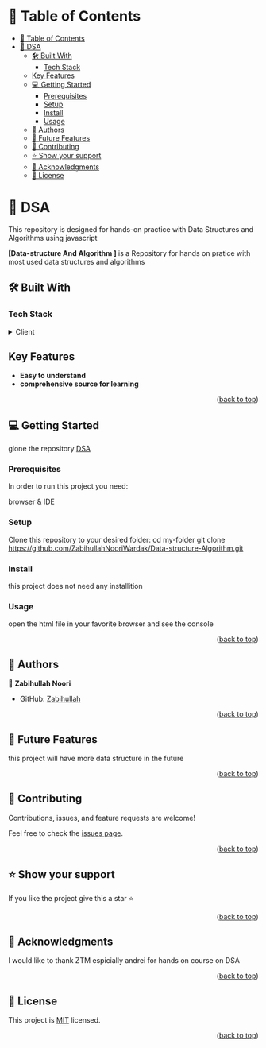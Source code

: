 <a name="readme-top"></a>

# 📗 Table of Contents

- [📗 Table of Contents](#-table-of-contents)
- [📖 DSA ](#-dsa-)
  - [🛠 Built With ](#-built-with-)
    - [Tech Stack ](#tech-stack-)
  - [Key Features ](#key-features-)
  - [💻 Getting Started ](#-getting-started-)
    - [Prerequisites](#prerequisites)
    - [Setup](#setup)
    - [Install](#install)
    - [Usage](#usage)
  - [👥 Authors ](#-authors-)
  - [🔭 Future Features ](#-future-features-)
  - [🤝 Contributing ](#-contributing-)
  - [⭐️ Show your support ](#️-show-your-support-)
  - [🙏 Acknowledgments ](#-acknowledgments-)
  - [📝 License ](#-license-)

<!-- PROJECT DESCRIPTION -->

# 📖 DSA <a name="about-project"></a>
This repository is designed for hands-on practice with Data Structures and Algorithms using javascript

**[Data-structure And Algorithm ]** is a Repository for hands on pratice with most used data structures and algorithms

## 🛠 Built With <a name="built-with"></a>

### Tech Stack <a name="tech-stack"></a>

<details>
  <summary>Client</summary>
  <ul>
    <li><a href="https://ecma-international.org/publications-and-standards/standards/ecma-262/">Javascript</a></li>
  </ul>
</details>

<!-- Features -->

## Key Features <a name="key-features"></a>

- **Easy to understand**
- **comprehensive source for learning**

<p align="right">(<a href="#readme-top">back to top</a>)</p>


## 💻 Getting Started <a name="getting-started"></a>

 glone the repository [DSA](https://github.com/ZabihullahNooriWardak/Data-structure-Algorithm.git)
### Prerequisites

In order to run this project you need:

 browser & IDE 

### Setup

Clone this repository to your desired folder:
  cd my-folder
  git clone https://github.com/ZabihullahNooriWardak/Data-structure-Algorithm.git

### Install

this project does not need any installition 

### Usage

open the html file in your favorite browser and see the console 


<p align="right">(<a href="#readme-top">back to top</a>)</p>

<!-- AUTHORS -->

## 👥 Authors <a name="authors"></a>

👤 **Zabihullah Noori**

- GitHub: [Zabihullah](https://github.com/ZabihullahNooriWardak)


<p align="right">(<a href="#readme-top">back to top</a>)</p>

## 🔭 Future Features <a name="future-features"></a>
this project will have more data structure in the future


<p align="right">(<a href="#readme-top">back to top</a>)</p>


## 🤝 Contributing <a name="contributing"></a>

Contributions, issues, and feature requests are welcome!

Feel free to check the [issues page](../../issues/).

<p align="right">(<a href="#readme-top">back to top</a>)</p>


## ⭐️ Show your support <a name="support"></a>

If you like the project give this a star ⭐️

<p align="right">(<a href="#readme-top">back to top</a>)</p>

<!-- ACKNOWLEDGEMENTS -->

## 🙏 Acknowledgments <a name="acknowledgements"></a>

I would like to thank ZTM espicially andrei for hands on course on DSA 

<p align="right">(<a href="#readme-top">back to top</a>)</p>

## 📝 License <a name="license"></a>

This project is [MIT](./LICENSE) licensed.

<p align="right">(<a href="#readme-top">back to top</a>)</p>
